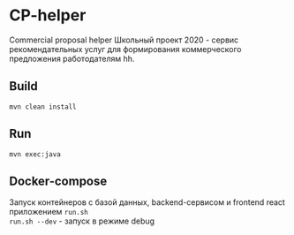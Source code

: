 # CP-helper
Commercial proposal helper
Школьный проект 2020 - сервис рекомендательных услуг для формирования коммерческого предложения работодателям hh.

## Build
`mvn clean install`

## Run
`mvn exec:java`

## Docker-compose
Запуск контейнеров с базой данных, backend-сервисом и frontend react приложением
`run.sh`  
`run.sh --dev` - запуск в режиме debug
